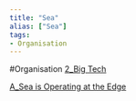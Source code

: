 ```yaml
---
title: "Sea"
alias: ["Sea"]
tags:
- Organisation
---
```

#Organisation 
[2_Big Tech](notes/2_Big%20Tech.md)

[A_Sea is Operating at the Edge](notes/A_Sea%20is%20Operating%20at%20the%20Edge.md)
